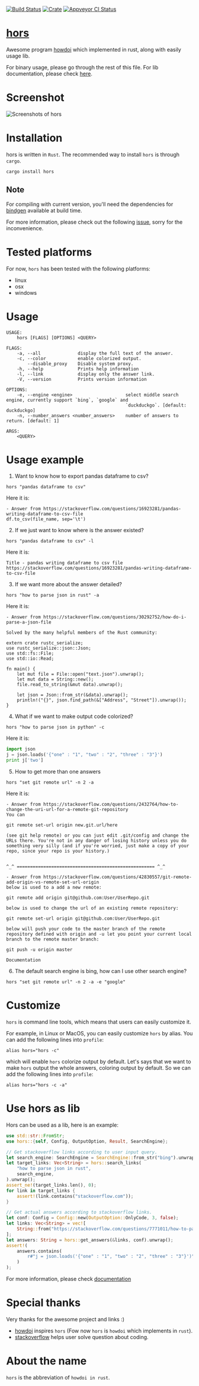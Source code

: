 [![Build Status](https://dev.azure.com/WindSoilder/hors/_apis/build/status/WindSoilder.hors?branchName=master)](https://dev.azure.com/WindSoilder/hors/_build/latest?definitionId=1&branchName=master)
[![Crate](https://img.shields.io/crates/v/hors.svg)](https://crates.io/crates/hors)
[![Appveyor CI Status](https://ci.appveyor.com/api/projects/status/github/WindSoilder/hors?svg=true)](https://ci.appveyor.com/api/projects/status/github/WindSoilder/hors?svg=true)


# [hors](https://crates.io/crates/hors)
Awesome program [howdoi](https://github.com/gleitz/howdoi) which implemented in rust, along with easily usage lib.

For binary usage, please go through the rest of this file.  For lib documentation, please check [here](https://docs.rs/hors/latest/hors/).

# Screenshot
![Screenshots of hors](screenshots/screenshot.png)

# Installation
hors is written in `Rust`.  The recommended way to install `hors` is through `cargo`.
```shell
cargo install hors
```

## Note
For compiling with current version, you'll need the dependencies for  [bindgen](https://rust-lang.github.io/rust-bindgen/requirements.html) available at build time.

For more information, please check out the following [issue](https://github.com/rust-onig/rust-onig/issues/109), sorry for the inconvenience.

# Tested platforms
For now, `hors` has been tested with the following platforms:
- linux
- osx
- windows

# Usage
```shell
USAGE:
    hors [FLAGS] [OPTIONS] <QUERY>

FLAGS:
    -a, --all              display the full text of the answer.
    -c, --color            enable colorized output.
        --disable_proxy    Disable system proxy.
    -h, --help             Prints help information
    -l, --link             display only the answer link.
    -V, --version          Prints version information

OPTIONS:
    -e, --engine <engine>                    select middle search engine, currently support `bing`, `google` and
                                             `duckduckgo`. [default: duckduckgo]
    -n, --number_answers <number_answers>    number of answers to return. [default: 1]

ARGS:
    <QUERY>
```

# Usage example
1.  Want to know how to export pandas dataframe to csv?
```shell
hors "pandas dataframe to csv"
```

Here it is:

```
- Answer from https://stackoverflow.com/questions/16923281/pandas-writing-dataframe-to-csv-file
df.to_csv(file_name, sep='\t')
```

2. If we just want to know where is the answer existed?
```shell
hors "pandas dataframe to csv" -l
```

Here it is:
```
Title - pandas writing dataframe to csv file
https://stackoverflow.com/questions/16923281/pandas-writing-dataframe-to-csv-file
```

3. If we want more about the answer detailed?
```shell
hors "how to parse json in rust" -a
```

Here it is:
```shell
- Answer from https://stackoverflow.com/questions/30292752/how-do-i-parse-a-json-file

Solved by the many helpful members of the Rust community:

extern crate rustc_serialize;
use rustc_serialize::json::Json;
use std::fs::File;
use std::io::Read;

fn main() {
    let mut file = File::open("text.json").unwrap();
    let mut data = String::new();
    file.read_to_string(&mut data).unwrap();

    let json = Json::from_str(&data).unwrap();
    println!("{}", json.find_path(&["Address", "Street"]).unwrap());
}
```

4. What if we want to make output code colorized?
```shell
hors "how to parse json in python" -c
```
Here it is:
```python
import json
j = json.loads('{"one" : "1", "two" : "2", "three" : "3"}')
print j['two']
```

5. How to get more than one answers
```shell
hors "set git remote url" -n 2 -a
```
Here it is:
```
- Answer from https://stackoverflow.com/questions/2432764/how-to-change-the-uri-url-for-a-remote-git-repository
You can

git remote set-url origin new.git.url/here

(see git help remote) or you can just edit .git/config and change the URLs there. You're not in any danger of losing history unless you do something very silly (and if you're worried, just make a copy of your repo, since your repo is your history.)


^_^ ==================================================== ^_^

- Answer from https://stackoverflow.com/questions/42830557/git-remote-add-origin-vs-remote-set-url-origin
below is used to a add a new remote:

git remote add origin git@github.com:User/UserRepo.git

below is used to change the url of an existing remote repository:

git remote set-url origin git@github.com:User/UserRepo.git

below will push your code to the master branch of the remote repository defined with origin and -u let you point your current local branch to the remote master branch:

git push -u origin master

Documentation
```

6. The default search engine is bing, how can I use other search engine?
```shell
hors "set git remote url" -n 2 -a -e "google"
```

# Customize
`hors` is command line tools, which means that users can easily customize it.

For example, in Linux or MacOS, you can easily customize `hors` by alias.  You can add the following lines into `profile`:
```shell
alias hors="hors -c"
```
which will enable `hors` colorize output by default.  Let's says that we want to make `hors` output the whole answers, coloring output by default.  So we can add the following lines into `profile`:
```shell
alias hors="hors -c -a"
```

# Use hors as lib
Hors can be used as a lib, here is an example:

```rust
use std::str::FromStr;
use hors::{self, Config, OutputOption, Result, SearchEngine};

// Get stackoverflow links according to user input query.
let search_engine: SearchEngine = SearchEngine::from_str("bing").unwrap();
let target_links: Vec<String> = hors::search_links(
    "how to parse json in rust",
    search_engine,
).unwrap();
assert_ne!(target_links.len(), 0);
for link in target_links {
    assert!(link.contains("stackoverflow.com"));
}

// Get actual answers according to stackoverflow links.
let conf: Config = Config::new(OutputOption::OnlyCode, 3, false);
let links: Vec<String> = vec![
    String::from("https://stackoverflow.com/questions/7771011/how-to-parse-data-in-json")
];
let answers: String = hors::get_answers(&links, conf).unwrap();
assert!(
    answers.contains(
        r#"j = json.loads('{"one" : "1", "two" : "2", "three" : "3"}')"#
    )
);
```

For more information, please check [documentation](https://docs.rs/hors/latest/hors/)

# Special thanks
Very thanks for the awesome project and links :)
- [howdoi](https://github.com/gleitz/howdoi) inspires `hors` (Fow now `hors` is `howdoi` which implements in `rust`).
- [stackoverflow](https://stackoverflow.com/) helps user solve question about coding.

# About the name
`hors` is the abbreviation of `howdoi in rust`.
